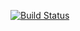 [![Build Status](https://travis-ci.org/vuo/conan-wjelement.svg?branch=master)](https://travis-ci.org/vuo/conan-wjelement)
